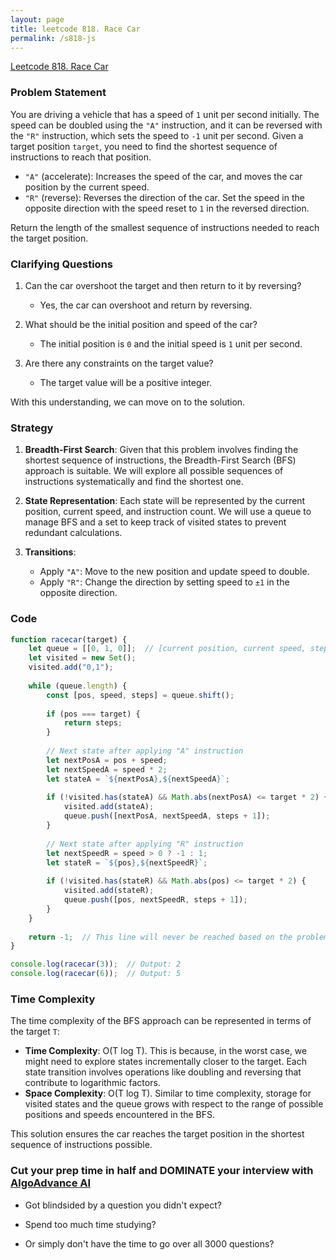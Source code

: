 ```yaml
---
layout: page
title: leetcode 818. Race Car
permalink: /s818-js
---
```

[Leetcode 818. Race Car](https://algoadvance.github.io/algoadvance/l818)
### Problem Statement

You are driving a vehicle that has a speed of `1` unit per second initially. The speed can be doubled using the `"A"` instruction, and it can be reversed with the `"R"` instruction, which sets the speed to `-1` unit per second. Given a target position `target`, you need to find the shortest sequence of instructions to reach that position.

- `"A"` (accelerate): Increases the speed of the car, and moves the car position by the current speed.
- `"R"` (reverse): Reverses the direction of the car. Set the speed in the opposite direction with the speed reset to `1` in the reversed direction.

Return the length of the smallest sequence of instructions needed to reach the target position.

### Clarifying Questions

1. Can the car overshoot the target and then return to it by reversing?
   - Yes, the car can overshoot and return by reversing.

2. What should be the initial position and speed of the car?
   - The initial position is `0` and the initial speed is `1` unit per second.

3. Are there any constraints on the target value?
   - The target value will be a positive integer.

With this understanding, we can move on to the solution.

### Strategy

1. **Breadth-First Search**: Given that this problem involves finding the shortest sequence of instructions, the Breadth-First Search (BFS) approach is suitable. We will explore all possible sequences of instructions systematically and find the shortest one.

2. **State Representation**: Each state will be represented by the current position, current speed, and instruction count. We will use a queue to manage BFS and a set to keep track of visited states to prevent redundant calculations.

3. **Transitions**:
   - Apply `"A"`: Move to the new position and update speed to double.
   - Apply `"R"`: Change the direction by setting speed to `±1` in the opposite direction.

### Code

```javascript
function racecar(target) {
    let queue = [[0, 1, 0]];  // [current position, current speed, steps taken]
    let visited = new Set();
    visited.add("0,1");
    
    while (queue.length) {
        const [pos, speed, steps] = queue.shift();
        
        if (pos === target) {
            return steps;
        }
        
        // Next state after applying "A" instruction
        let nextPosA = pos + speed;
        let nextSpeedA = speed * 2;
        let stateA = `${nextPosA},${nextSpeedA}`;
        
        if (!visited.has(stateA) && Math.abs(nextPosA) <= target * 2) {
            visited.add(stateA);
            queue.push([nextPosA, nextSpeedA, steps + 1]);
        }
        
        // Next state after applying "R" instruction
        let nextSpeedR = speed > 0 ? -1 : 1;
        let stateR = `${pos},${nextSpeedR}`;
        
        if (!visited.has(stateR) && Math.abs(pos) <= target * 2) {
            visited.add(stateR);
            queue.push([pos, nextSpeedR, steps + 1]);
        }
    }
    
    return -1;  // This line will never be reached based on the problem constraints
}

console.log(racecar(3));  // Output: 2
console.log(racecar(6));  // Output: 5
```

### Time Complexity

The time complexity of the BFS approach can be represented in terms of the target `T`:

- **Time Complexity**: O(T log T). This is because, in the worst case, we might need to explore states incrementally closer to the target. Each state transition involves operations like doubling and reversing that contribute to logarithmic factors.
- **Space Complexity**: O(T log T). Similar to time complexity, storage for visited states and the queue grows with respect to the range of possible positions and speeds encountered in the BFS.

This solution ensures the car reaches the target position in the shortest sequence of instructions possible.


### Cut your prep time in half and DOMINATE your interview with [AlgoAdvance AI](https://algoAdvance.com)

- Got blindsided by a question you didn't expect?

- Spend too much time studying?

- Or simply don't have the time to go over all 3000 questions?

